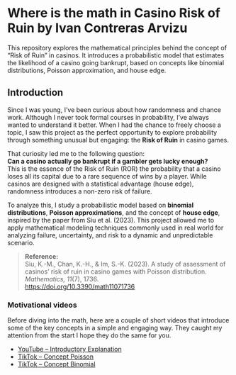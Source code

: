 # Where is the math in Casino Risk of Ruin by Ivan Contreras Arvizu
This repository explores the mathematical principles behind the concept of “Risk of Ruin” in casinos. It introduces a probabilistic model that estimates the likelihood of a casino going bankrupt, based on concepts like binomial distributions, Poisson approximation, and house edge.

## Introduction
Since I was young, I’ve been curious about how randomness and chance work. Although I never took formal courses in probability, I’ve always wanted to understand it better. When I had the chance to freely choose a topic, I saw this project as the perfect opportunity to explore probability through something unusual but engaging: the **Risk of Ruin** in casino games.

That curiosity led me to the following question:  
**Can a casino actually go bankrupt if a gambler gets lucky enough?**  
This is the essence of the Risk of Ruin (ROR) the probability that a casino loses all its capital due to a rare sequence of wins by a player. While casinos are designed with a statistical advantage (house edge), randomness introduces a non-zero risk of failure.

To analyze this, I study a probabilistic model based on **binomial distributions**, **Poisson approximations**, and the concept of **house edge**, inspired by the paper from Siu et al. (2023). This project allowed me to apply mathematical modeling techniques commonly used in real world for analyzing failure, uncertainty, and risk to a dynamic and unpredictable scenario.

> **Reference:**  
> Siu, K.-M., Chan, K.-H., & Im, S.-K. (2023). A study of assessment of casinos’ risk of ruin in casino games with Poisson distribution. *Mathematics, 11*(7), 1736.  
> https://doi.org/10.3390/math11071736

### Motivational videos
Before diving into the math, here are a couple of short videos that introduce some of the key concepts in a simple and engaging way. They caught my attention from the start I hope they do the same for you.
- [YouTube – Introductory Explanation](https://www.youtube.com/watch?v=ErunjUChFdg)
- [TikTok – Concept Poisson](https://vt.tiktok.com/ZSkrYqc4X/)
- [TikTok – Concept Binomial](https://vt.tiktok.com/ZSkr2R3Wo/)
